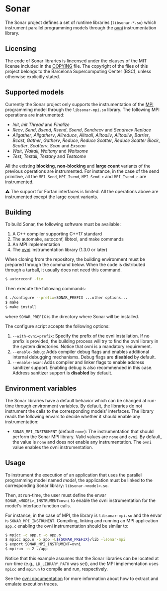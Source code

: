# Sonar

The Sonar project defines a set of runtime libraries (`libsonar-*.so`) which
instrument parallel programming models through the [ovni][ovni] instrumentation
library.

[ovni]: https://github.com/bsc-pm/ovni
[ovni docs]: https://ovni.readthedocs.io/
[mpi]: https://www.mpi-forum.org

## Licensing

The code of Sonar libraries is lincensed under the clauses of the MIT license
included in the [COPYING](COPYING) file. The copyright of the files of this
project belongs to the Barcelona Supercomputing Center (BSC), unless otherwise
explicitly stated.

## Supported models

Currently the Sonar project only supports the instrumentation of the [MPI][mpi]
programming model through the `libsonar-mpi.so` library. The following MPI
operations are instrumented:

* *Init*, *Init Thread* and *Finalize*
* *Recv*, *Send*, *Bsend*, *Rsend*, *Ssend*, *Sendrecv*
  and *Sendrecv Replace*
* *Allgather*, *Allgatherv*, *Allreduce*, *Alltoall*,
  *Alltoallv*, *Alltoallw*, *Barrier*, *Bcast*, *Gather*,
  *Gatherv*, *Reduce*, *Reduce Scatter*, *Reduce Scatter Block*,
  *Scatter*, *Scatterv*, *Scan* and *Exscan*
* *Wait*, *Waitall*, *Waitany* and *Waitsome*
* *Test*, *Testall*, *Testany* and *Testsome*

All the existing **blocking**, **non-blocking** and **large count** variants of
the previous operations are instrumented. For instance, in the case of the send
primitive, all the `MPI_Send`, `MPI_Isend`, `MPI_Send_c` and `MPI_Isend_c` are
instrumented.

:warning: The support for Fortan interfaces is limited. All the operations above
are instrumented except the large count variants.

## Building

To build Sonar, the following software must be available:

1. A C++ compiler supporting C++17 standard
1. The automake, autoconf, libtool, and make commands
1. An MPI implementation
1. The [ovni][ovni] instrumentation library (1.3.0 or later)

When cloning from the repository, the building environment must be prepared
through the command below. When the code is distributed through a tarball,
it usually does not need this command.

```sh
$ autoreconf -fiv
```

Then execute the following commands:

```sh
$ ./configure --prefix=SONAR_PREFIX ...other options...
$ make
$ make install
```

where `SONAR_PREFIX` is the directory where Sonar will be installed.

The configure script accepts the following options:

1. `--with-ovni=prefix`: Specify the prefix of the ovni installation. If no
   prefix is provided, the building process will try to find the ovni library
   in the system directories. Notice that ovni is a mandatory requirement.
1. `--enable-debug`: Adds compiler debug flags and enables additional internal
   debugging mechanisms. Debug flags are **disabled** by default.
1. `--enable-asan`: Adds compiler and linker flags to enable address sanitizer
   support. Enabling debug is also recommended in this case. Address sanitizer
   support is **disabled** by default.

## Environment variables

The Sonar libraries have a default behavior which can be changed at run-time
through environment variables. By default, the libraries do not instrument the
calls to the corresponding models' interfaces. The library reads the following
envars to decide whether it should enable any instrumentation:

* `SONAR_MPI_INSTRUMENT` (default `none`): The instrumentation that should
  perform the Sonar MPI library. Valid values are `none` and `ovni`. By default,
  the value is `none` and does not enable any instrumentation. The `ovni` value
  enables the ovni instrumentation.

## Usage

To instrument the execution of an application that uses the parallel programming
model named *model*, the application must be linked to the corresponding Sonar
library: `libsonar-<model>.so`.

Then, at run-time, the user must define the envar `SONAR_<MODEL>_INSTRUMENT=ovni`
to enable the ovni instrumentation for the model's interface function calls.

For instance, in the case of MPI, the library is `libsonar-mpi.so` and the envar
is `SONAR_MPI_INSTRUMENT`. Compiling, linking and running an MPI application
`app.c` enabling the ovni instrumentation should be similar to:

```sh
$ mpicc -c app.c -o app.o
$ mpicc app.o -o app -L${SONAR_PREFIX}/lib -lsonar-mpi
$ export SONAR_MPI_INSTRUMENT=ovni
$ mpirun -n 2 ./app
```

Notice that this example assumes that the Sonar libraries can be located at
run-time (e.g., `LD_LIBRARY_PATH` was set), and the MPI implementation uses
`mpicc` and `mpirun` to compile and run, respectively.

See the [ovni documentation][ovni docs] for more information about how to
extract and emulate execution traces.
